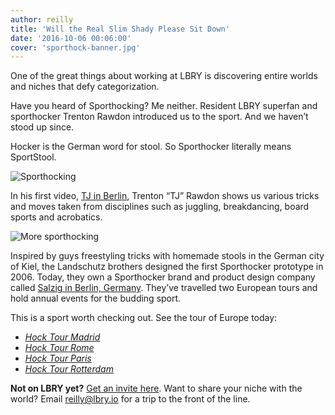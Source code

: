 ```yaml
---
author: reilly
title: 'Will the Real Slim Shady Please Sit Down'
date: '2016-10-06 00:06:00'
cover: 'sporthock-banner.jpg'
---
```

One of the great things about working at LBRY is discovering entire worlds and niches that defy categorization.

Have you heard of Sporthocking? Me neither. Resident LBRY superfan and sporthocker Trenton Rawdon introduced us to the sport. And we haven’t stood up since.

Hocker is the German word for stool. So Sporthocker literally means SportStool.

![Sporthocking](/img/news/sporthock-inline1.png)

In his first video, [TJ in Berlin](lbry://sporthock-berlin), Trenton “TJ” Rawdon shows us various tricks and moves taken from disciplines such as juggling, breakdancing, board sports and acrobatics.

![More sporthocking](/img/news/sporthock-inline2.png)

Inspired by guys freestyling tricks with homemade stools in the German city of Kiel, the Landschutz brothers designed the first Sporthocker prototype in 2006. Today, they own a Sporthocker brand and product design company called [Salzig in Berlin, Germany](http://www.sporthocker.com/en/). They’ve travelled two European tours and hold annual events for the budding sport.

This is a sport worth checking out. See the tour of Europe today:

- [*Hock Tour Madrid*](lbry://sporthock-madrid)
- [*Hock Tour Rome*](lbry://sporthock-rome)
- [*Hock Tour Paris*](lbry://sporthock-paris)
- [*Hock Tour Rotterdam*](lbry://sporthock-rotterdam)

**Not on LBRY yet?** [Get an invite here](https://lbry.io/get). Want to share your niche with the world? Email reilly@lbry.io for a trip to the front of the line.
